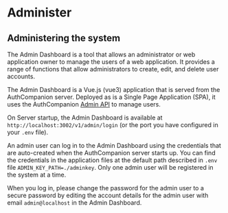 # Administer

## Administering the system
The Admin Dashboard is a tool that allows an administrator or web application owner to manage the users of a web application. It provides a range of functions that allow administrators to create, edit, and delete user accounts. 

The Admin Dashboard is a Vue.js (vue3) application that is served from the AuthCompanion server. Deployed as is a Single Page Application (SPA), it uses the AuthCompanion [Admin API](/reference/adminapi.md) to manage users.

On Server startup, the Admin Dashboard is available at `http://localhost:3002/v1/admin/login` (or the port you have configured in your `.env` file). 

An admin user can log in to the Admin Dashboard using the credentials that are auto-created when the AuthCompanion server starts up. You can find the credentials in the application files at the default path described in `.env` file `ADMIN_KEY_PATH=./adminkey`. Only one admin user will be registered in the system at a time. 

When you log in, please change the password for the admin user to a secure password by editing the account details for the admin user with email `admin@localhost` in the Admin Dashboard.